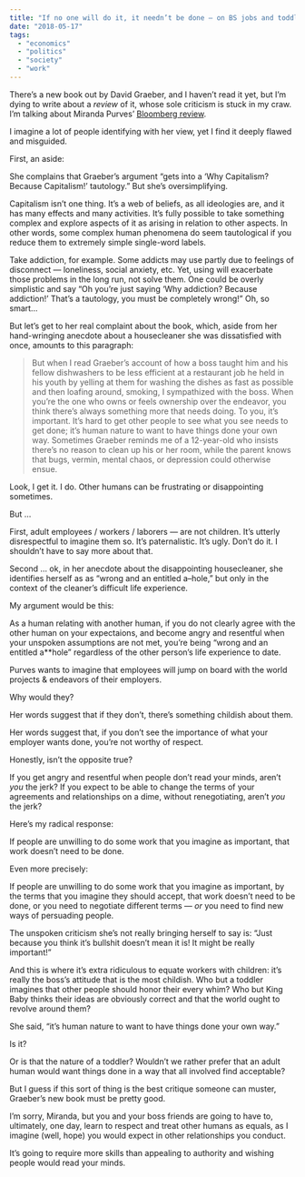 ```yaml
---
title: "If no one will do it, it needn’t be done — on BS jobs and toddler bosses"
date: "2018-05-17"
tags: 
  - "economics"
  - "politics"
  - "society"
  - "work"
---
```


There’s a new book out by David Graeber, and I haven’t read it yet, but I’m dying to write about a _review_ of it, whose sole criticism is stuck in my craw. I’m talking about Miranda Purves’ [Bloomberg review](https://www.bloomberg.com/news/articles/2018-05-15/bullshit-jobs-by-david-graeber-review).

I imagine a lot of people identifying with her view, yet I find it deeply flawed and misguided.

First, an aside:

She complains that Graeber’s argument “gets into a ‘Why Capitalism? Because Capitalism!’ tautology.” But she’s oversimplifying.

Capitalism isn’t one thing. It’s a web of beliefs, as all ideologies are, and it has many effects and many activities. It’s fully possible to take something complex and explore aspects of it as arising in relation to other aspects. In other words, some complex human phenomena do seem tautological if you reduce them to extremely simple single-word labels.

Take addiction, for example. Some addicts may use partly due to feelings of disconnect — loneliness, social anxiety, etc. Yet, using will exacerbate those problems in the long run, not solve them. One could be overly simplistic and say “Oh you’re just saying ‘Why addiction? Because addiction!’ That’s a tautology, you must be completely wrong!” Oh, so smart…

But let’s get to her real complaint about the book, which, aside from her hand-wringing anecdote about a housecleaner she was dissatisfied with once, amounts to this paragraph:

> But when I read Graeber’s account of how a boss taught him and his fellow dishwashers to be less efficient at a restaurant job he held in his youth by yelling at them for washing the dishes as fast as possible and then loafing around, smoking, I sympathized with the boss. When you’re the one who owns or feels ownership over the endeavor, you think there’s always something more that needs doing. To you, it’s important. It’s hard to get other people to see what you see needs to get done; it’s human nature to want to have things done your own way. Sometimes Graeber reminds me of a 12-year-old who insists there’s no reason to clean up his or her room, while the parent knows that bugs, vermin, mental chaos, or depression could otherwise ensue.

Look, I get it. I do. Other humans can be frustrating or disappointing sometimes.

But …

First, adult employees / workers / laborers — are not children. It’s utterly disrespectful to imagine them so. It’s paternalistic. It’s ugly. Don’t do it. I shouldn’t have to say more about that.

Second … ok, in her anecdote about the disappointing housecleaner, she identifies herself as as “wrong and an entitled a–hole,” but only in the context of the cleaner’s difficult life experience.

My argument would be this:

As a human relating with another human, if you do not clearly agree with the other human on your expectaions, and become angry and resentful when your unspoken assumptions are not met, you’re being “wrong and an entitled a\*\*hole” regardless of the other person’s life experience to date.

Purves wants to imagine that employees will jump on board with the world projects &amp; endeavors of their employers.

Why would they?

Her words suggest that if they don’t, there’s something childish about them.

Her words suggest that, if you don’t see the importance of what your employer wants done, you’re not worthy of respect.

Honestly, isn’t the opposite true?

If you get angry and resentful when people don’t read your minds, aren’t _you_ the jerk? If you expect to be able to change the terms of your agreements and relationships on a dime, without renegotiating, aren’t _you_ the jerk?

Here’s my radical response:

If people are unwilling to do some work that you imagine as important, that work doesn’t need to be done.

Even more precisely:

If people are unwilling to do some work that you imagine as important, by the terms that you imagine they should accept, that work doesn’t need to be done, or you need to negotiate different terms — _or_ you need to find new ways of persuading people.

The unspoken criticism she’s not really bringing herself to say is: “Just because you think it’s bullshit doesn’t mean it is! It might be really important!”

And this is where it’s extra ridiculous to equate workers with children: it’s really the boss’s attitude that is the most childish. Who but a toddler imagines that other people should honor their every whim? Who but King Baby thinks their ideas are obviously correct and that the world ought to revolve around them?

She said, “it’s human nature to want to have things done your own way.”

Is it?

Or is that the nature of a toddler? Wouldn’t we rather prefer that an adult human would want things done in a way that all involved find acceptable?

But I guess if this sort of thing is the best critique someone can muster, Graeber’s new book must be pretty good.

I’m sorry, Miranda, but you and your boss friends are going to have to, ultimately, one day, learn to respect and treat other humans as equals, as I imagine (well, hope) you would expect in other relationships you conduct.

It’s going to require more skills than appealing to authority and wishing people would read your minds.
